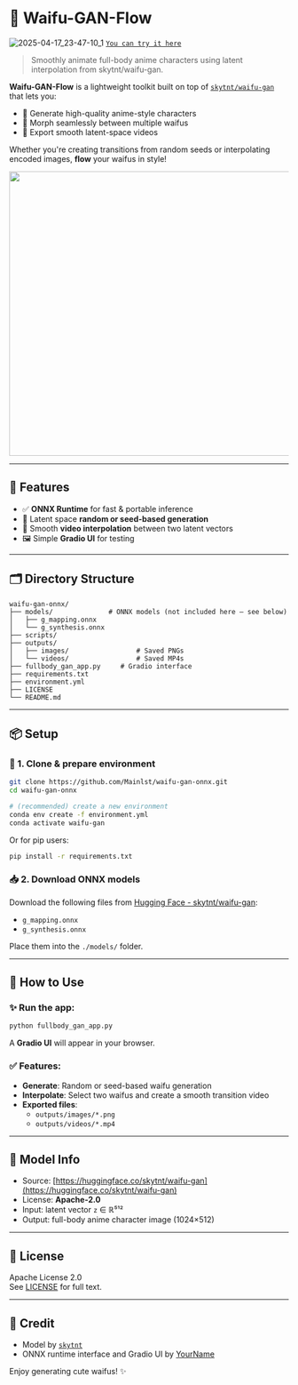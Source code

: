 # 🌊 Waifu-GAN-Flow
![2025-04-17_23-47-10_1](https://github.com/user-attachments/assets/6b0e7113-a6eb-4bdb-9922-7c64456fad73)
[`You can try it here`](https://huggingface.co/spaces/synonym/waifu-gan-flow)

> Smoothly animate full-body anime characters using latent interpolation from skytnt/waifu-gan.

**Waifu-GAN-Flow** is a lightweight toolkit built on top of [`skytnt/waifu-gan`](https://huggingface.co/skytnt/waifu-gan) that lets you:
- 🎨 Generate high-quality anime-style characters
- 🔁 Morph seamlessly between multiple waifus
- 🎥 Export smooth latent-space videos

Whether you're creating transitions from random seeds or interpolating encoded images, **flow** your waifus in style!

<p align="center">
  <img src="https://huggingface.co/skytnt/waifu-gan/resolve/main/sample.png" width="512"/>
</p>

---

## 🚀 Features

- ✅ **ONNX Runtime** for fast & portable inference
- 🎲 Latent space **random or seed-based generation**
- 🎥 Smooth **video interpolation** between two latent vectors
- 🖼 Simple **Gradio UI** for testing

---

## 🗂 Directory Structure

```
waifu-gan-onnx/
├── models/              # ONNX models (not included here — see below)
│   ├── g_mapping.onnx
│   └── g_synthesis.onnx
├── scripts/
├── outputs/
│   ├── images/                 # Saved PNGs
│   └── videos/                 # Saved MP4s
├── fullbody_gan_app.py     # Gradio interface
├── requirements.txt
├── environment.yml
├── LICENSE
└── README.md
```

---

## 📦 Setup

### 🔧 1. Clone & prepare environment
```bash
git clone https://github.com/Mainlst/waifu-gan-onnx.git
cd waifu-gan-onnx

# (recommended) create a new environment
conda env create -f environment.yml
conda activate waifu-gan
```

Or for pip users:
```bash
pip install -r requirements.txt
```

### 📥 2. Download ONNX models

Download the following files from [Hugging Face - skytnt/waifu-gan](https://huggingface.co/skytnt/waifu-gan):

- `g_mapping.onnx`
- `g_synthesis.onnx`

Place them into the `./models/` folder.

---

## 🌟 How to Use

### ✨ Run the app:
```bash
python fullbody_gan_app.py
```

A **Gradio UI** will appear in your browser.

### ✅ Features:

- **Generate**: Random or seed-based waifu generation
- **Interpolate**: Select two waifus and create a smooth transition video
- **Exported files**:
  - `outputs/images/*.png`
  - `outputs/videos/*.mp4`

---

## 🧠 Model Info

- Source: [https://huggingface.co/skytnt/waifu-gan](https://huggingface.co/skytnt/waifu-gan)
- License: **Apache-2.0**
- Input: latent vector `z` ∈ ℝ⁵¹²
- Output: full-body anime character image (1024×512)

---

## 📄 License

Apache License 2.0  
See [LICENSE](LICENSE) for full text.

---

## 💖 Credit

- Model by [`skytnt`](https://huggingface.co/skytnt)
- ONNX runtime interface and Gradio UI by [YourName](https://github.com/yourname)

Enjoy generating cute waifus! ✨

